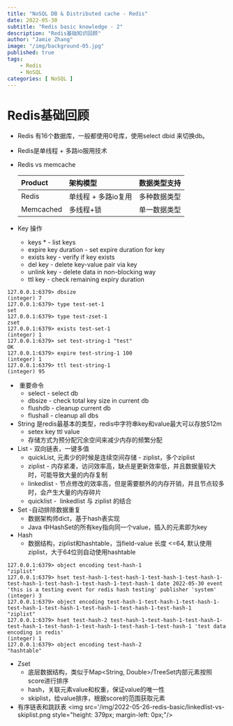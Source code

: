```yaml
---
title: "NoSQL DB & Distributed cache - Redis"
date: 2022-05-30
subtitle: "Redis basic knowledge - 2"
description: "Redis基础知识回顾"
author: "Jamie Zhang"
image: "/img/background-05.jpg"
published: true
tags: 
    - Redis
    - NoSQL
categories: [ NoSQL ]
---
```

# Redis基础回顾
* Redis  有16个数据库，一般都使用0号库，使用select dbid 来切换db。
* Redis是单线程 + 多路io服用技术
* Redis vs memcache  
	
	 | Product| 架构模型 | 数据类型支持|  
	 | :--------- | :------------- | :---------- |  
	 | Redis | 单线程 + 多路io复用|  多种数据类型|  
	 | Memcached | 多线程+锁|  单一数据类型 |
	
* Key 操作 
	- keys * - list keys
	- expire key duration - set expire duration for key
	- exists key - verify if key exists
	- del key - delete key-value pair via key
	- unlink key - delete data in non-blocking way
	- ttl key - check remaining expiry duration

```
127.0.0.1:6379> dbsize
(integer) 7
127.0.0.1:6379> type test-set-1
set
127.0.0.1:6379> type test-zset-1
zset
127.0.0.1:6379> exists test-set-1
(integer) 1
127.0.0.1:6379> set test-string-1 "test" 
OK
127.0.0.1:6379> expire test-string-1 100
(integer) 1
127.0.0.1:6379> ttl test-string-1
(integer) 95
```
*  重要命令
	- select - select db
	- dbsize - check total key size in current db
	- flushdb - cleanup current db
	- flushall - cleanup all dbs
* String 是redis最基本的类型，redis中字符串key和value最大可以存放512m
	- setex key ttl value
	- 存储方式为预分配冗余空间来减少内存的频繁分配
* List - 双向链表，一键多值
	- quickList, 元素少的时候是连续空间存储 - ziplist，多个ziplist
	- ziplist - 内存紧凑，访问效率高，缺点是更新效率低，并且数据量较大时，可能导致大量的内存复制
	- linkedlist - 节点修改的效率高，但是需要额外的内存开销，并且节点较多时，会产生大量的内存碎片
	- quicklist -  linkedlist 与 ziplist 的结合
* Set -自动排除数据重复
	- 数据架构师dict，基于hash表实现
	- Java 中HashSet的所有key指向同一个value，插入的元素即为key
* Hash
	- 数据结构，ziplist和hashtable，当field-value 长度 <=64,  默认使用ziplist，大于64位则自动使用hashtable
	
```
127.0.0.1:6379> object encoding test-hash-1
"ziplist"
127.0.0.1:6379> hset test-hash-1-test-hash-1-test-hash-1-test-hash-1-test-hash-1-test-hash-1-test-hash-1-test-hash-1 date 2022-05-30 event 'this is a testing event for redis hash testing' publisher 'system'
(integer) 3
127.0.0.1:6379> object encoding test-hash-1-test-hash-1-test-hash-1-test-hash-1-test-hash-1-test-hash-1-test-hash-1-test-hash-1
"ziplist"
127.0.0.1:6379> hset test-hash-2 test-hash-1-test-hash-1-test-hash-1-test-hash-1-test-hash-1-test-hash-1-test-hash-1-test-hash-1 'test data encoding in redis'
(integer) 1
127.0.0.1:6379> object encoding test-hash-2
"hashtable"
```
* Zset 
	- 底层数据结构，类似于Map<String, Double>/TreeSet内部元素按照score进行排序
	- hash，关联元素value和权重，保证value的唯一性
	- skiplist，给value排序，根据score的范围获取元素
* 有序链表和跳跃表 
	<img src='/img/2022-05-26-redis-basic/linkedlist-vs-skiplist.png style="height: 379px; margin-left: 0px;"/>

	
